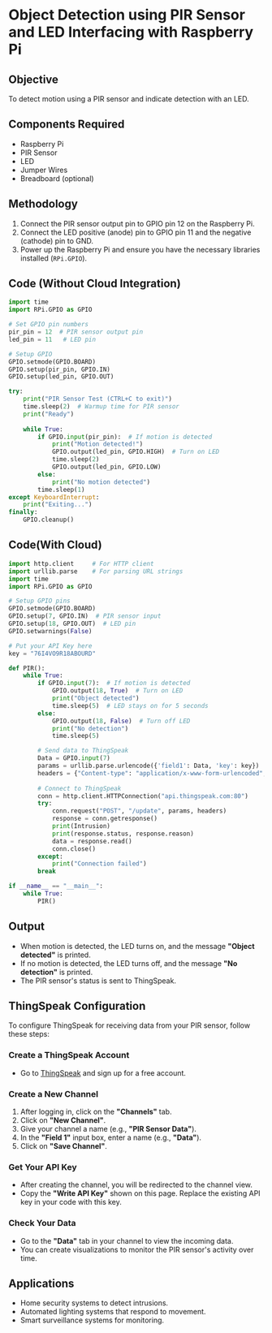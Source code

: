 # Object Detection using PIR Sensor and LED Interfacing with Raspberry Pi

## Objective
To detect motion using a PIR sensor and indicate detection with an LED.

## Components Required
- Raspberry Pi
- PIR Sensor
- LED
- Jumper Wires
- Breadboard (optional)

## Methodology
1. Connect the PIR sensor output pin to GPIO pin 12 on the Raspberry Pi.
2. Connect the LED positive (anode) pin to GPIO pin 11 and the negative (cathode) pin to GND.
3. Power up the Raspberry Pi and ensure you have the necessary libraries installed (`RPi.GPIO`).

## Code (Without Cloud Integration)

```python
import time
import RPi.GPIO as GPIO

# Set GPIO pin numbers
pir_pin = 12  # PIR sensor output pin
led_pin = 11   # LED pin

# Setup GPIO
GPIO.setmode(GPIO.BOARD)
GPIO.setup(pir_pin, GPIO.IN)
GPIO.setup(led_pin, GPIO.OUT)

try:
    print("PIR Sensor Test (CTRL+C to exit)")
    time.sleep(2)  # Warmup time for PIR sensor
    print("Ready")
   
    while True:
        if GPIO.input(pir_pin):  # If motion is detected
            print("Motion detected!")
            GPIO.output(led_pin, GPIO.HIGH)  # Turn on LED
            time.sleep(2)
            GPIO.output(led_pin, GPIO.LOW)
        else:
            print("No motion detected")
        time.sleep(1)
except KeyboardInterrupt:
    print("Exiting...")
finally:
    GPIO.cleanup()
```
## Code(With Cloud)

```python
import http.client     # For HTTP client
import urllib.parse    # For parsing URL strings
import time
import RPi.GPIO as GPIO

# Setup GPIO pins
GPIO.setmode(GPIO.BOARD)
GPIO.setup(7, GPIO.IN)  # PIR sensor input
GPIO.setup(18, GPIO.OUT)  # LED pin
GPIO.setwarnings(False)

# Put your API Key here
key = "76I4VO9R18ABOURD"  

def PIR():
    while True:
        if GPIO.input(7):  # If motion is detected
            GPIO.output(18, True)  # Turn on LED
            print("Object detected")
            time.sleep(5)  # LED stays on for 5 seconds
        else:
            GPIO.output(18, False)  # Turn off LED
            print("No detection")
            time.sleep(5)

        # Send data to ThingSpeak
        Data = GPIO.input(7)
        params = urllib.parse.urlencode({'field1': Data, 'key': key})
        headers = {"Content-type": "application/x-www-form-urlencoded", "Accept": "text/plain"}
        
        # Connect to ThingSpeak
        conn = http.client.HTTPConnection("api.thingspeak.com:80")
        try:
            conn.request("POST", "/update", params, headers)
            response = conn.getresponse()
            print(Intrusion)
            print(response.status, response.reason)
            data = response.read()
            conn.close()
        except:
            print("Connection failed")
        break

if __name__ == "__main__":
    while True:
        PIR()
```
## Output
- When motion is detected, the LED turns on, and the message **"Object detected"** is printed.
- If no motion is detected, the LED turns off, and the message **"No detection"** is printed.
- The PIR sensor's status is sent to ThingSpeak.

## ThingSpeak Configuration
To configure ThingSpeak for receiving data from your PIR sensor, follow these steps:

### Create a ThingSpeak Account
- Go to [ThingSpeak](https://thingspeak.com/) and sign up for a free account.

### Create a New Channel
1. After logging in, click on the **"Channels"** tab.
2. Click on **"New Channel"**.
3. Give your channel a name (e.g., **"PIR Sensor Data"**).
4. In the **"Field 1"** input box, enter a name (e.g., **"Data"**).
5. Click on **"Save Channel"**.

### Get Your API Key
- After creating the channel, you will be redirected to the channel view.
- Copy the **"Write API Key"** shown on this page. Replace the existing API key in your code with this key.

### Check Your Data
- Go to the **"Data"** tab in your channel to view the incoming data.
- You can create visualizations to monitor the PIR sensor's activity over time.

## Applications
- Home security systems to detect intrusions.
- Automated lighting systems that respond to movement.
- Smart surveillance systems for monitoring.
